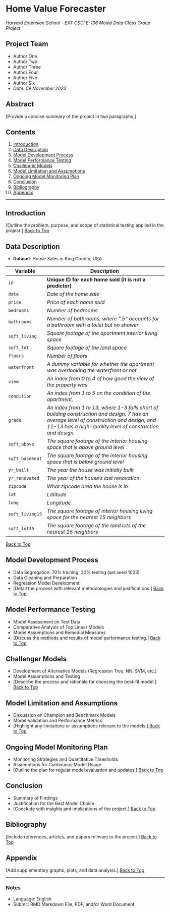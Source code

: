 # Home Value Forecaster
*Harvard Extension School - EXT CSCI E-106 Model Data Class Group Project*

## Project Team
- Author One
- Author Two
- Author Three
- Author Four
- Author Five
- Author Six
- *Date: 09 November 2023*

## Abstract
[Provide a concise summary of the project in two paragraphs.]

## Contents
1. [Introduction](#introduction)
2. [Data Description](#data-description)
3. [Model Development Process](#model-development-process)
4. [Model Performance Testing](#model-performance-testing)
5. [Challenger Models](#challenger-models)
6. [Model Limitation and Assumptions](#model-limitation-and-assumptions)
7. [Ongoing Model Monitoring Plan](#ongoing-model-monitoring-plan)
8. [Conclusion](#conclusion)
9. [Bibliography](#bibliography)
10. [Appendix](#appendix)

---

## Introduction
[Outline the problem, purpose, and scope of statistical testing applied in the project.]
[Back to Top](#your-project-name)

## Data Description
- **Dataset**: House Sales in King County, USA
  
| Variable       | Description                                                                                   |
|----------------|-----------------------------------------------------------------------------------------------|
| `id`           | **Unique ID for each home sold (it is not a predictor)**                                      |
| `date`         | *Date of the home sale*                                                                       |
| `price`        | *Price of each home sold*                                                                     |
| `bedrooms`     | *Number of bedrooms*                                                                          |
| `bathrooms`    | *Number of bathrooms, where ".5" accounts for a bathroom with a toilet but no shower*         |
| `sqft_living`  | *Square footage of the apartment interior living space*                                       |
| `sqft_lot`     | *Square footage of the land space*                                                            |
| `floors`       | *Number of floors*                                                                            |
| `waterfront`   | *A dummy variable for whether the apartment was overlooking the waterfront or not*            |
| `view`         | *An index from 0 to 4 of how good the view of the property was*                               |
| `condition`    | *An index from 1 to 5 on the condition of the apartment,*                                     |
| `grade`        | *An index from 1 to 13, where 1-3 falls short of building construction and design, 7 has an average level of construction and design, and 11-13 has a high-quality level of construction and design.* |
| `sqft_above`   | *The square footage of the interior housing space that is above ground level*                 |
| `sqft_basement`| *The square footage of the interior housing space that is below ground level*                 |
| `yr_built`     | *The year the house was initially built*                                                      |
| `yr_renovated` | *The year of the house’s last renovation*                                                     |
| `zipcode`      | *What zipcode area the house is in*                                                           |
| `lat`          | *Latitude*                                                                                    |
| `long`         | *Longitude*                                                                                   |
| `sqft_living15`| *The square footage of interior housing living space for the nearest 15 neighbors*            |
| `sqft_lot15`   | *The square footage of the land lots of the nearest 15 neighbors*                             |

[Back to Top](#your-project-name)

## Model Development Process
- Data Segregation: 70% training, 30% testing (set.seed 1023)
- Data Cleaning and Preparation
- Regression Model Development
- [Detail the process with relevant methodologies and justifications.]
[Back to Top](#your-project-name)

## Model Performance Testing
- Model Assessment on Test Data
- Comparative Analysis of Top Linear Models
- Model Assumptions and Remedial Measures
- [Discuss the methods and results of model performance testing.]
[Back to Top](#your-project-name)

## Challenger Models
- Development of Alternative Models (Regression Tree, NN, SVM, etc.)
- Model Assumptions and Testing
- [Describe the process and rationale for choosing the best-fit model.]
[Back to Top](#your-project-name)

## Model Limitation and Assumptions
- Discussion on Champion and Benchmark Models
- Model Validation and Performance Metrics
- [Highlight any limitations or assumptions relevant to the models.]
[Back to Top](#your-project-name)

## Ongoing Model Monitoring Plan
- Monitoring Strategies and Quantitative Thresholds
- Assumptions for Continuous Model Usage
- [Outline the plan for regular model evaluation and updates.]
[Back to Top](#your-project-name)

## Conclusion
- Summary of Findings
- Justification for the Best Model Choice
- [Conclude with insights and implications of the project.]
[Back to Top](#your-project-name)

## Bibliography
[Include references, articles, and papers relevant to the project.]
[Back to Top](#your-project-name)

## Appendix
[Add supplementary graphs, plots, and data analysis.]
[Back to Top](#your-project-name)

---

### Notes
- Language: English
- Submit: RMD Markdown File, PDF, and/or Word Document
